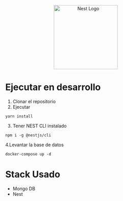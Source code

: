 <p align="center">
  <a href="http://nestjs.com/" target="blank"><img src="https://nestjs.com/img/logo-small.svg" width="200" alt="Nest Logo" /></a>
</p>

# Ejecutar en desarrollo

1. Clonar el repositorio
2. Ejecutar

```
yarn install
```

3. Tener NEST CLI instalado

```
npm i -g @nestjs/cli
```

4.Levantar la base de datos

```
docker-compose up -d
```

# Stack Usado

* Mongo DB
* Nest
